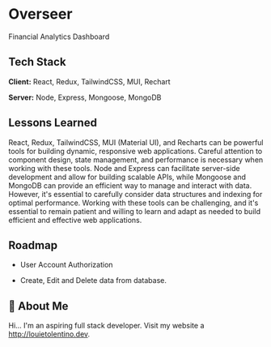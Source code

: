 

# Overseer

Financial Analytics Dashboard


## Tech Stack

**Client:** React, Redux, TailwindCSS, MUI, Rechart

**Server:** Node, Express, Mongoose, MongoDB


## Lessons Learned

React, Redux, TailwindCSS, MUI (Material UI), and Recharts can be powerful tools for building dynamic, responsive web applications. Careful attention to component design, state management, and performance is necessary when working with these tools. Node and Express can facilitate server-side development and allow for building scalable APIs, while Mongoose and MongoDB can provide an efficient way to manage and interact with data. However, it's essential to carefully consider data structures and indexing for optimal performance. Working with these tools can be challenging, and it's essential to remain patient and willing to learn and adapt as needed to build efficient and effective web applications.

## Roadmap

- User Account Authorization

- Create, Edit and Delete data from database.






## 🚀 About Me
Hi... I'm an aspiring full stack developer. Visit my website a http://louietolentino.dev.

